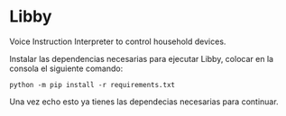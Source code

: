# Libby
Voice Instruction Interpreter to control household devices.

Instalar las dependencias necesarias para ejecutar Libby, colocar en la consola el siguiente comando:

    python -m pip install -r requirements.txt

Una vez echo esto ya tienes las dependecias necesarias para continuar.